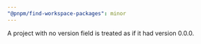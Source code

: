 ```yaml
---
"@pnpm/find-workspace-packages": minor
---
```


A project with no version field is treated as if it had version 0.0.0.

